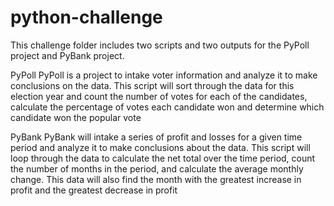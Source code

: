 # python-challenge
This challenge folder includes two scripts and two outputs for the PyPoll project and PyBank project.

PyPoll
PyPoll is a project to intake voter information and analyze it to make conclusions on the data.
This script will sort through the data for this election year and count the number of votes for each of the candidates, calculate the percentage of votes each candidate won and determine which candidate won the popular vote 

PyBank
PyBank will intake a series of profit and losses for a given time period and analyze it to make conclusions about the data.
This script will loop through the data to calculate the net total over the time period, count the number of months in the period, and calculate the average monthly change. This data will also find the month with the greatest increase in profit and the greatest decrease in profit 
